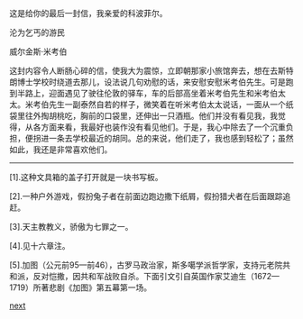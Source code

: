 
这是给你的最后一封信，我亲爱的科波菲尔。

沦为乞丐的游民

威尔金斯·米考伯

这封内容令人断肠心碎的信，使我大为震惊，立即朝那家小旅馆奔去，想在去斯特朗博士学校时绕道去那儿，设法说几句劝慰的话，来安慰安慰米考伯先生。可是跑到半路上，迎面遇见了驶往伦敦的驿车，车的后部高坐着米考伯先生和米考伯太太。米考伯先生一副泰然自若的样子，微笑着在听米考伯太太说话，一面从一个纸袋里往外掏胡桃吃，胸前的口袋里，还伸出一只酒瓶。他们并没有看见我，我觉得，从各方面来看，我最好也装作没有看见他们。于是，我心中除去了一个沉重负担，便拐进一条去学校最近的胡同。总的来说，他们走了，我也感到轻松了；虽然如此，我还是非常喜欢他们。

* * *

[1].这种文具箱的盖子打开就是一块书写板。

[2].一种户外游戏，假扮兔子者在前面边跑边撒下纸屑，假扮猎犬者在后面跟踪追赶。

[3].天主教教义，骄傲为七罪之一。

[4].见十六章注。

[5].加图（公元前95—前46），古罗马政治家，斯多噶学派哲学家，支持元老院共和派，反对恺撒，因共和军战败自杀。下面引文引自英国作家艾迪生（1672—1719）所著悲剧《加图》第五幕第一场。

[next](page240.md)